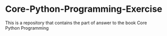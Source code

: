 # Core-Python-Programming-Exercise
This is a repository that contains the part of answer to the book Core Python Programming
